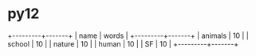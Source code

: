 # py12

+---------+-------+
| name    | words |
+---------+-------+
| animals |    10 |
| school  |    10 |
| nature  |    10 |
| human   |    10 |
| SF      |    10 |
+---------+-------+
